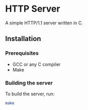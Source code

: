 
# HTTP Server

A simple HTTP/1.1 server written in C.

## Installation

### Prerequisites
- GCC or any C compiler
- Make

### Building the server

To build the server, run:
```bash
make
